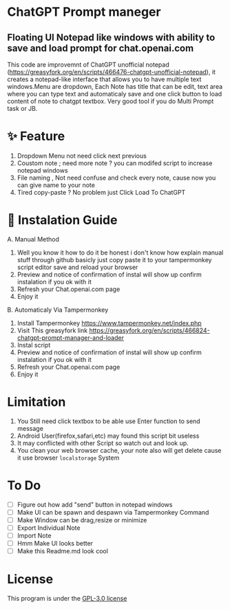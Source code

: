 # ChatGPT Prompt maneger
## Floating UI Notepad like windows with ability to save and load prompt for chat.openai.com

This code are improvemnt of ChatGPT unofficial notepad (https://greasyfork.org/en/scripts/466476-chatgpt-unofficial-notepad), it creates a notepad-like interface that allows you to have multiple text windows.Menu are dropdown, Each Note has title that can be edit, text area where you can type text and automaticaly save and one click button to load content of note to chatgpt textbox. Very good tool if you do Multi Prompt task or JB.

# ✨ Feature
1. Dropdown Menu not need click next previous
2. Coustom note ; need more note ? you can modifed script to increase notepad windows
3. File naming , Not need confuse and check every note, cause now you can give name to your note
4. Tired copy-paste ? No problem just Click Load To ChatGPT

# 🔧 Instalation Guide
A. Manual Method
 1.  Well you know it how to do it be honest i don't know how explain manual stuff through github basicly just copy paste it to your tampermonkey script editor save and reload your browser
2.  Preview and notice of confirmation of instal will show up confirm instalation if you ok with it
3.  Refresh your Chat.openai.com page
4.  Enjoy it

B. Automaticaly Via Tampermonkey
1.  Install Tampermonkey https://www.tampermonkey.net/index.php
2.  Visit This greasyfork link https://greasyfork.org/en/scripts/466824-chatgpt-prompt-manager-and-loader
3.  Instal script
4.  Preview and notice of confirmation of instal will show up confirm instalation if you ok with it
5.  Refresh your Chat.openai.com page
6.  Enjoy it

# Limitation
1. You Still need click textbox to be able use Enter function to send message
2. Android User(firefox,safari,etc) may found this script bit useless
3. It may conflicted with other Script so watch out and look up.
4. You clean your web browser cache, your note also will get delete cause it  use browser `localstorage` System

# To Do
- [ ] Figure out how add "send" button in notepad windows
- [ ] Make UI can be spawn and despawn via Tampermonkey Command
- [ ] Make Window can be drag,resize or minimize 
- [ ] Export Individual Note 
- [ ] Import Note
- [ ] Hmm Make UI looks better 
- [ ] Make this Readme.md look cool

# License
This program is under the [GPL-3.0 license](/LICENSE) 





